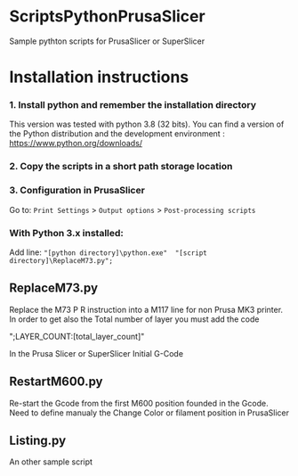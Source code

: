 # ScriptsPythonPrusaSlicer
Sample pythton scripts for PrusaSlicer or SuperSlicer

# Installation instructions

### 1. Install python and remember the installation directory 
This version was tested with python 3.8 (32 bits).
You can find a version of the Python distribution and the development environment : https://www.python.org/downloads/

### 2. Copy the scripts in a short path storage location

### 3. Configuration in PrusaSlicer 
Go to: `Print Settings` > `Output options` > `Post-processing scripts`

### With Python 3.x installed:
Add line: `"[python directory]\python.exe"  "[script directory]\ReplaceM73.py";`


ReplaceM73.py
--

Replace the M73 P R instruction into a M117 line for non Prusa MK3 printer. In order to get also the Total number of layer you must add the code

";LAYER_COUNT:[total_layer_count]"

In the Prusa Slicer or SuperSlicer Initial G-Code 


RestartM600.py
--

Re-start the Gcode from the first M600 position founded in the Gcode. Need to define manualy the Change Color or filament position in PrusaSlicer

Listing.py
--

An other sample script
